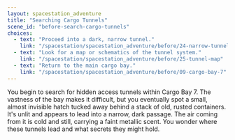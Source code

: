```yaml
---
layout: spacestation_adventure
title: "Searching Cargo Tunnels"
scene_id: "before-search-cargo-tunnels"
choices:
  - text: "Proceed into a dark, narrow tunnel."
    link: "/spacestation/spacestation_adventure/before/24-narrow-tunnel"
  - text: "Look for a map or schematics of the tunnel system."
    link: "/spacestation/spacestation_adventure/before/25-tunnel-map"
  - text: "Return to the main cargo bay."
    link: "/spacestation/spacestation_adventure/before/09-cargo-bay-7"
---
```


You begin to search for hidden access tunnels within Cargo Bay 7. The vastness of the bay makes it difficult, but you eventually spot a small, almost invisible hatch tucked away behind a stack of old, rusted containers. It's unlit and appears to lead into a narrow, dark passage. The air coming from it is cold and still, carrying a faint metallic scent. You wonder where these tunnels lead and what secrets they might hold.
